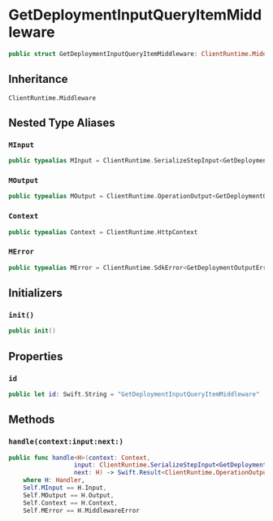 # GetDeploymentInputQueryItemMiddleware

``` swift
public struct GetDeploymentInputQueryItemMiddleware: ClientRuntime.Middleware 
```

## Inheritance

`ClientRuntime.Middleware`

## Nested Type Aliases

### `MInput`

``` swift
public typealias MInput = ClientRuntime.SerializeStepInput<GetDeploymentInput>
```

### `MOutput`

``` swift
public typealias MOutput = ClientRuntime.OperationOutput<GetDeploymentOutputResponse>
```

### `Context`

``` swift
public typealias Context = ClientRuntime.HttpContext
```

### `MError`

``` swift
public typealias MError = ClientRuntime.SdkError<GetDeploymentOutputError>
```

## Initializers

### `init()`

``` swift
public init() 
```

## Properties

### `id`

``` swift
public let id: Swift.String = "GetDeploymentInputQueryItemMiddleware"
```

## Methods

### `handle(context:input:next:)`

``` swift
public func handle<H>(context: Context,
                  input: ClientRuntime.SerializeStepInput<GetDeploymentInput>,
                  next: H) -> Swift.Result<ClientRuntime.OperationOutput<GetDeploymentOutputResponse>, MError>
    where H: Handler,
    Self.MInput == H.Input,
    Self.MOutput == H.Output,
    Self.Context == H.Context,
    Self.MError == H.MiddlewareError
```
